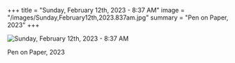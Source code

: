 +++
title = "Sunday, February 12th, 2023 - 8:37 AM"
image = "/images/Sunday,February12th,2023.837am.jpg"
summary = "Pen on Paper, 2023"
+++

![Sunday, February 12th, 2023 - 8:37 AM](/images/Sunday,February12th,2023.837am.jpg)

Pen on Paper, 2023
